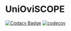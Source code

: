 # UniOviSCOPE
[![Codacy Badge](https://api.codacy.com/project/badge/Grade/e129ed6d6a664f3a9c14b0dbadf42eb1)](https://www.codacy.com?utm_source=github.com&amp;utm_medium=referral&amp;utm_content=AlbertoCortina/UniOviSCOPE&amp;utm_campaign=Badge_Grade)
[![codecov](https://codecov.io/gh/AlbertoCortina/UniOviSCOPE/branch/master/graph/badge.svg)](https://codecov.io/gh/AlbertoCortina/UniOviSCOPE)
